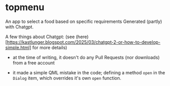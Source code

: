 # topmenu
An app to select a food based on specific requirements
Generated (partly) with Chatgpt.

A few things about Chatgpt:
(see (here)[https://kastlunger.blogspot.com/2025/03/chatgpt-2-or-how-to-develop-simple.html] for more details)
- at the time of writing, it doesn't do any Pull Requests (nor downloads) from a free account

- it made a simple QML mistake in the code; defining a method `open` in the `Dialog` item, which overrides it's own `open` function.


